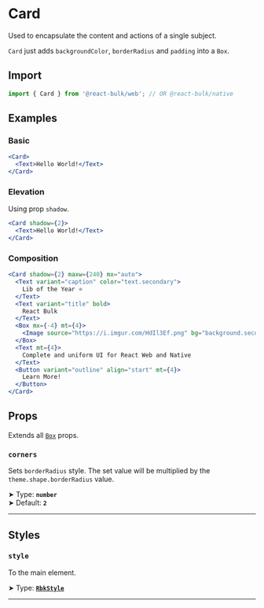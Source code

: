 # Card

Used to encapsulate the content and actions of a single subject.

`Card` just adds `backgroundColor`, `borderRadius` and `padding` into a `Box`.

## Import

```jsx
import { Card } from '@react-bulk/web'; // OR @react-bulk/native
```

## Examples

### Basic

```jsx live
<Card>
  <Text>Hello World!</Text>
</Card>
```

### Elevation

Using prop `shadow`.

```jsx live
<Card shadow={2}>
  <Text>Hello World!</Text>
</Card>
```

### Composition

```jsx live
<Card shadow={2} maxw={240} mx="auto">
  <Text variant="caption" color="text.secondary">
    Lib of the Year ⭐
  </Text>
  <Text variant="title" bold>
    React Bulk
  </Text>
  <Box mx={-4} mt={4}>
    <Image source="https://i.imgur.com/HdIl3Ef.png" bg="background.secondary" w="100%" />
  </Box>
  <Text mt={4}>
    Complete and uniform UI for React Web and Native
  </Text>
  <Button variant="outline" align="start" mt={4}>
    Learn More!
  </Button>
</Card>
```

## Props

Extends all [`Box`](/docs/core/box#props) props.

### **`corners`**

Sets `borderRadius` style. The set value will be multiplied by the `theme.shape.borderRadius` value.

➤ Type: **`number`** <br/>
➤ Default: **`2`** <br/>

---

## Styles

### **`style`**
To the main element.

➤ Type: **[`RbkStyle`](/docs/type-reference/rbk-style)** <br/>

---
